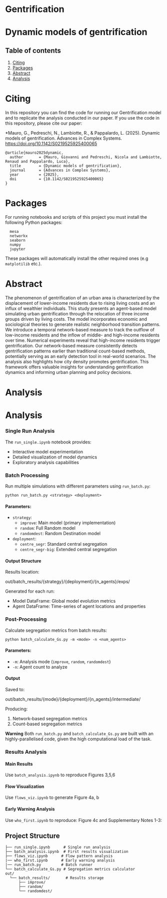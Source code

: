 # Gentrification

# Dynamic models of gentrification
## Table of contents
1. [Citing](#citing)
2. [Packages](#packages)
3. [Abstract](#abstract)
4. [Analysis](#analysis)



# Citing
In this repository you can find the code for running our Gentrification model and to replicate the analysis conducted in our paper.
If you use the code in this repository, please cite our paper:

*Mauro, G., Pedreschi, N., Lambiotte, R., & Pappalardo, L. (2025). Dynamic models of gentrification. Advances in Complex Systems. https://doi.org/10.1142/S0219525925400065
```
@article{mauro2025dynamic,
  author       = {Mauro, Giovanni and Pedreschi, Nicola and Lambiotte, Renaud and Pappalardo, Luca},
  title        = {Dynamic models of gentrification},
  journal      = {Advances in Complex Systems},
  year         = {2025},
  doi          = {10.1142/S0219525925400065}
}
```

# Packages
For running notebooks and scripts of this project you must install the following Python packages:
```
  mesa
  networkx
  seaborn
  numpy
  jupyter
```
These packages will automatically install the other required ones (e.g ```matplotilib``` etc.).

# Abstract

The phenomenon of gentrification of an urban area is characterized by the displacement of lower-income residents due to rising living costs and an influx of wealthier individuals. This study presents an agent-based model simulating urban gentrification through the relocation of three income groups driven by living costs. The model incorporates economic and sociological theories to generate realistic neighborhood transition patterns. We introduce a temporal network-based measure to track the outflow of low-income residents and the inflow of middle- and high-income residents over time. Numerical experiments reveal that high-income residents trigger gentrification. Our network-based measure consistently detects gentrification patterns earlier than traditional count-based methods, potentially serving as an early detection tool in real-world scenarios. The analysis also highlights how city density promotes gentrification. This framework offers valuable insights for understanding gentrification dynamics and informing urban planning and policy decisions.


# Analysis

# Analysis

### Single Run Analysis
The `run_single.ipynb` notebook provides:
- Interactive model experimentation 
- Detailed visualization of model dynamics
- Exploratory analysis capabilities

### Batch Processing
Run multiple simulations with different parameters using `run_batch.py`:

`python run_batch.py <strategy> <deployment>`

#### Parameters:
- `strategy`: 
  - `improve`: Main model (primary implementation)
  - `random`: Full Random model 
  - `randomdest`: Random Destination model
- `deployment`:
  - `centre_segr`: Standard central segregation
  - `centre_segr-big`: Extended central segregation


#### Output Structure
Results location:

out/batch_results/{strategy}/{deployment}/{n_agents}/exps/

Generated for each run:
- Model DataFrame: Global model evolution metrics
- Agent DataFrame: Time-series of agent locations and properties

### Post-Processing
Calculate segregation metrics from batch results:

`python batch_calculate_Gs.py -m <mode> -n <num_agents>`

#### Parameters:
- `-m`: Analysis mode (`improve`, `random`, `randomdest`)
- `-n`: Agent count to analyze

#### Output
Saved to:

out/batch_results/{mode}/{deployment}/{n_agents}/intermediate/

Producing:
1. Network-based segregation metrics
2. Count-based segregation metrics


**Warning** Both `run_batch.py` and `batch_calculate_Gs.py` are built with an highly-parallelised code, given the high computational load of the task.




### Results Analysis

#### Main Results
Use `batch_analysis.ipynb` to reproduce Figures 3,5,6

#### Flow Visualization
Use `flows_viz.ipynb` to generate Figure 4a, b

#### Early Warning Analysis
Use `who_first.ipynb` to reproduce: Figure 4c and Supplementary Notes 1-3: 

## Project Structure
```
├── run_single.ipynb      # Single run analysis
├── batch_analysis.ipynb  # First results visualization
├── flows_viz.ipynb      # Flow pattern analysis
|── who_first.ipynb      # Early warning analysis
|── run_batch.py         # Batch runner
└── batch_calculate_Gs.py # Segregation metrics calculator
out/
  └── batch_results/       # Results storage
      ├── improve/        
      ├── random/
      └── randomdest/
```